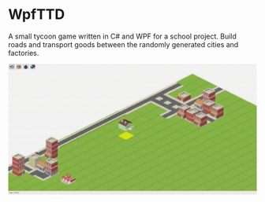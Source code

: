 # WpfTTD

A small tycoon game written in C# and WPF for a school project. Build roads and transport goods between the randomly generated cities and factories.

![Gameplay](game.gif)
